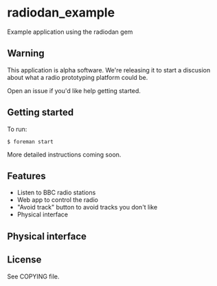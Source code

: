 radiodan_example
================

Example application using the radiodan gem

Warning
---

This application is alpha software. We're releasing it to start a discusion about what a radio prototyping platform could be. 

Open an issue if you'd like help getting started.

## Getting started

To run:

    $ foreman start 

More detailed instructions coming soon.

## Features

- Listen to BBC radio stations
- Web app to control the radio
- "Avoid track" button to avoid tracks you don't like
- Physical interface

## Physical interface

## License

See COPYING file.
